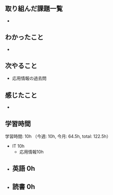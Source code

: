 ## 取り組んだ課題一覧
- 
## わかったこと
-
## 次やること
- 応用情報の過去問
## 感じたこと
- 
## 学習時間
学習時間: 10h （今週: 10h, 今月: 64.5h, total: 122.5h）
- IT 10h
  - 応用情報10h
- 英語 0h
  - 
- 読書 0h
  - 
